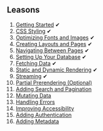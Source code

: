 ## Leasons
1. [Getting Started](https://nextjs.org/learn/dashboard-app/getting-started) ✔
2. [CSS Styling](https://nextjs.org/learn/dashboard-app/css-styling) ✔
3. [Optimizing Fonts and Images](https://nextjs.org/learn/dashboard-app/optimizing-fonts-images) ✔
4. [Creating Layouts and Pages](https://nextjs.org/learn/dashboard-app/creating-layouts-and-pages) ✔
5. [Navigating Between Pages](https://nextjs.org/learn/dashboard-app/navigating-between-pages) ✔
6. [Setting Up Your Database](https://nextjs.org/learn/dashboard-app/setting-up-your-database) ✔
7. [Fetching Data](https://nextjs.org/learn/dashboard-app/fetching-data) ✔
8. [Static and Dynamic Rendering](https://nextjs.org/learn/dashboard-app/static-and-dynamic-rendering) ✔
9. [Streaming](https://nextjs.org/learn/dashboard-app/streaming) ✔
10. [Partial Prerendering (Optional)](https://nextjs.org/learn/dashboard-app/partial-prerendering)
11. [Adding Search and Pagination](https://nextjs.org/learn/dashboard-app/adding-search-and-pagination)
12. [Mutating Data](https://nextjs.org/learn/dashboard-app/mutating-data)
13. [Handling Errors](https://nextjs.org/learn/dashboard-app/error-handling)
14. [Improving Accessibility](https://nextjs.org/learn/dashboard-app/improving-accessibility)
15. [Adding Authentication](https://nextjs.org/learn/dashboard-app/adding-authentication)
16. [Adding Metadata](https://nextjs.org/learn/dashboard-app/adding-metadata)